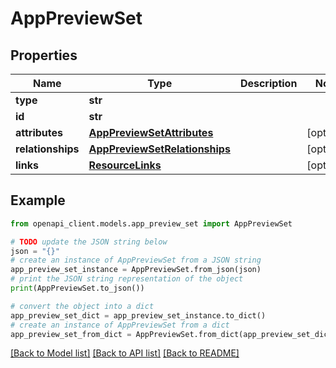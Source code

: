 # AppPreviewSet


## Properties

Name | Type | Description | Notes
------------ | ------------- | ------------- | -------------
**type** | **str** |  | 
**id** | **str** |  | 
**attributes** | [**AppPreviewSetAttributes**](AppPreviewSetAttributes.md) |  | [optional] 
**relationships** | [**AppPreviewSetRelationships**](AppPreviewSetRelationships.md) |  | [optional] 
**links** | [**ResourceLinks**](ResourceLinks.md) |  | [optional] 

## Example

```python
from openapi_client.models.app_preview_set import AppPreviewSet

# TODO update the JSON string below
json = "{}"
# create an instance of AppPreviewSet from a JSON string
app_preview_set_instance = AppPreviewSet.from_json(json)
# print the JSON string representation of the object
print(AppPreviewSet.to_json())

# convert the object into a dict
app_preview_set_dict = app_preview_set_instance.to_dict()
# create an instance of AppPreviewSet from a dict
app_preview_set_from_dict = AppPreviewSet.from_dict(app_preview_set_dict)
```
[[Back to Model list]](../README.md#documentation-for-models) [[Back to API list]](../README.md#documentation-for-api-endpoints) [[Back to README]](../README.md)


